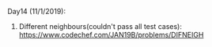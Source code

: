 Day14 (11/1/2019): 
1. Different neighbours(couldn't pass all test cases): https://www.codechef.com/JAN19B/problems/DIFNEIGH